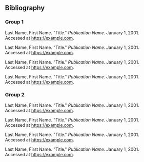 ## Bibliography

### Group 1

<div id="1"></div>

Last Name, First Name. "Title." _Publication Name_. January 1, 2001. Accessed at https://example.com.

<div id="2"></div>

Last Name, First Name. "Title." _Publication Name_. January 1, 2001. Accessed at https://example.com.

<div id="3"></div>

Last Name, First Name. "Title." _Publication Name_. January 1, 2001. Accessed at https://example.com.

<div id="4"></div>

Last Name, First Name. "Title." _Publication Name_. January 1, 2001. Accessed at https://example.com.

### Group 2

<div id="5"></div>

Last Name, First Name. "Title." _Publication Name_. January 1, 2001. Accessed at https://example.com.

<div id="6"></div>

Last Name, First Name. "Title." _Publication Name_. January 1, 2001. Accessed at https://example.com.

<div id="7"></div>

Last Name, First Name. "Title." _Publication Name_. January 1, 2001. Accessed at https://example.com.

<div id="8"></div>

Last Name, First Name. "Title." _Publication Name_. January 1, 2001. Accessed at https://example.com.